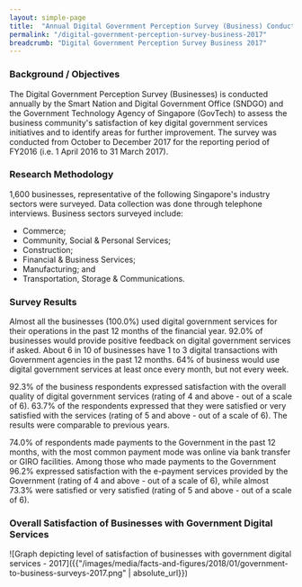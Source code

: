 ```yaml
---
layout: simple-page
title:  "Annual Digital Government Perception Survey (Business) Conducted in 2017"
permalink: "/digital-government-perception-survey-business-2017"
breadcrumb: "Digital Government Perception Survey Business 2017"
---
```


### **Background / Objectives**

The Digital Government Perception Survey (Businesses) is conducted annually by the Smart Nation and Digital Government Office (SNDGO) and the Government Technology Agency of Singapore (GovTech) to assess the business community's satisfaction of key digital government services initiatives and to identify areas for further improvement.
The survey was conducted from October to December 2017 for the reporting period of FY2016 (i.e. 1 April 2016 to 31 March 2017).

### **Research Methodology**

1,600 businesses, representative of the following Singapore's industry sectors were surveyed.  Data collection was done through telephone interviews. Business sectors surveyed include:

* Commerce;
* Community, Social & Personal Services;
* Construction;
* Financial & Business Services;
* Manufacturing; and
* Transportation, Storage & Communications.

### **Survey Results**

Almost all the businesses (100.0%) used digital government services for their operations in the past 12 months of the financial year. 92.0% of businesses would provide positive feedback on digital government services if asked.  About 6 in 10 of businesses have 1 to 3 digital transactions with Government agencies in the past 12 months.  64% of business would use digital government services at least once every month, but not every week.

92.3% of the business respondents expressed satisfaction with the overall quality of digital government services (rating of 4 and above - out of a scale of 6).  63.7% of the respondents expressed that they were satisfied or very satisfied with the services (rating of 5 and above - out of a scale of 6).  The results were comparable to previous years.

74.0% of respondents made payments to the Government in the past 12 months, with the most common payment mode was online via bank transfer or GIRO facilities. Among those who made payments to the Government 96.2% expressed satisfaction with the e-payment services provided by the Government (rating of 4 and above - out of a scale of 6), while almost 73.3% were satisfied or very satisfied (rating of 5 and above - out of a scale of 6).

### **Overall Satisfaction of Businesses with Government Digital Services**

![Graph depicting level of satisfaction of businesses with government digital services - 2017]({{"/images/media/facts-and-figures/2018/01/government-to-business-surveys-2017.png" | absolute_url}})
